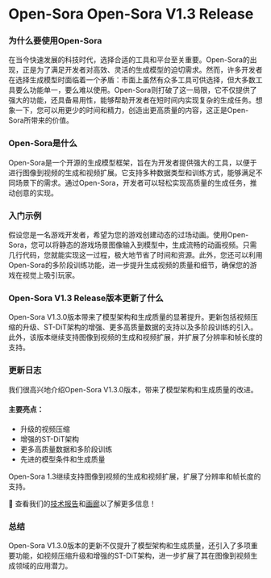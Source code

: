 # Open-Sora Open-Sora V1.3 Release
### 为什么要使用Open-Sora

在当今快速发展的科技时代，选择合适的工具和平台至关重要。Open-Sora的出现，正是为了满足开发者对高效、灵活的生成模型的迫切需求。然而，许多开发者在选择生成模型时面临着一个矛盾：市面上虽然有众多工具可供选择，但大多数工具要么功能单一，要么难以使用。Open-Sora则打破了这一局限，它不仅提供了强大的功能，还具备易用性，能够帮助开发者在短时间内实现复杂的生成任务。想象一下，您可以用更少的时间和精力，创造出更高质量的内容，这正是Open-Sora所带来的价值。

### Open-Sora是什么

Open-Sora是一个开源的生成模型框架，旨在为开发者提供强大的工具，以便于进行图像到视频的生成和视频扩展。它支持多种数据类型和训练方式，能够满足不同场景下的需求。通过Open-Sora，开发者可以轻松实现高质量的生成任务，推动创意的实现。

### 入门示例

假设您是一名游戏开发者，希望为您的游戏创建动态的过场动画。使用Open-Sora，您可以将静态的游戏场景图像输入到模型中，生成流畅的动画视频。只需几行代码，您就能实现这一过程，极大地节省了时间和资源。此外，您还可以利用Open-Sora的多阶段训练功能，进一步提升生成视频的质量和细节，确保您的游戏在视觉上吸引玩家。

### Open-Sora V1.3 Release版本更新了什么

Open-Sora V1.3.0版本带来了模型架构和生成质量的显著提升。更新包括视频压缩的升级、ST-DiT架构的增强、更多高质量数据的支持以及多阶段训练的引入。此外，该版本继续支持图像到视频的生成和视频扩展，并扩展了分辨率和帧长度的支持。

### 更新日志

我们很高兴地介绍Open-Sora V1.3.0版本，带来了模型架构和生成质量的改进。

#### 主要亮点：
- 升级的视频压缩
- 增强的ST-DiT架构
- 更多高质量数据和多阶段训练
- 先进的模型条件和生成质量

Open-Sora 1.3继续支持图像到视频的生成和视频扩展，扩展了分辨率和帧长度的支持。

🔗 查看我们的[技术报告](https://github.com/hpcaitech/Open-Sora/blob/main/docs/report_04.md)和[画廊](https://hpcaitech.github.io/Open-Sora/)以了解更多信息！

### 总结

Open-Sora V1.3.0版本的更新不仅提升了模型架构和生成质量，还引入了多项重要功能，如视频压缩升级和增强的ST-DiT架构，进一步扩展了其在图像到视频生成领域的应用潜力。